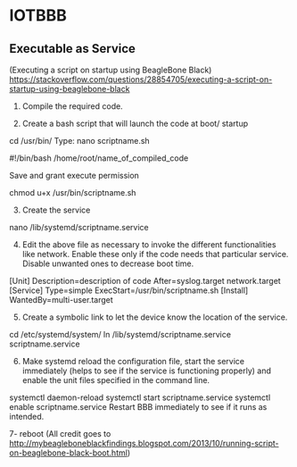 # IOTBBB

## Executable as Service
(Executing a script on startup using BeagleBone Black)
https://stackoverflow.com/questions/28854705/executing-a-script-on-startup-using-beaglebone-black


1. Compile the required code.

2. Create a bash script that will launch the code at boot/ startup

  cd /usr/bin/
  Type: nano scriptname.sh

#!/bin/bash
/home/root/name_of_compiled_code


Save and grant execute permission

  chmod u+x /usr/bin/scriptname.sh

3. Create the service

  nano /lib/systemd/scriptname.service

4. Edit the above file as necessary to invoke the different functionalities like network. Enable these only if the code needs that particular service. Disable unwanted ones to decrease boot time.

[Unit]
Description=description of code
After=syslog.target network.target
[Service]
Type=simple
ExecStart=/usr/bin/scriptname.sh
[Install]
WantedBy=multi-user.target

5. Create a symbolic link to let the device know the location of the service.

cd /etc/systemd/system/
ln /lib/systemd/scriptname.service scriptname.service

6. Make systemd reload the configuration file, start the service immediately (helps to see if the service is functioning properly) and enable the unit files specified in the command line.

systemctl daemon-reload
systemctl start scriptname.service
systemctl enable scriptname.service
Restart BBB immediately to see if it runs as intended.

7- reboot
(All credit goes to http://mybeagleboneblackfindings.blogspot.com/2013/10/running-script-on-beaglebone-black-boot.html)
